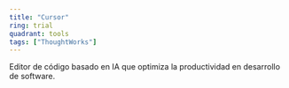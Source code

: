 ```yaml
---
title: "Cursor"
ring: trial
quadrant: tools
tags: ["ThoughtWorks"]
---
```


Editor de código basado en IA que optimiza la productividad en desarrollo de software.
